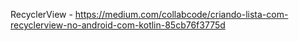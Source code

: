 RecyclerView - https://medium.com/collabcode/criando-lista-com-recyclerview-no-android-com-kotlin-85cb76f3775d
